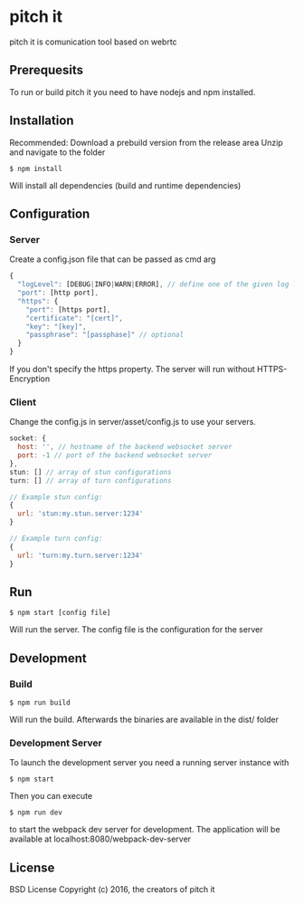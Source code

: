 # pitch it
pitch it is comunication tool based on webrtc
## Prerequesits
To run or build pitch it you need to have nodejs and npm installed.
## Installation
Recommended: Download a prebuild version from the release area
Unzip and navigate to the folder
```
$ npm install
```
Will install all dependencies (build and runtime dependencies)
## Configuration
### Server
Create a config.json file that can be passed as cmd arg
```javascript
{
  "logLevel": [DEBUG|INFO|WARN|ERROR], // define one of the given log levels
  "port": [http port],
  "https": {
    "port": [https port],
    "certificate": "[cert]",
    "key": "[key]",
    "passphrase": "[passphase]" // optional
  }
}
```
If you don't specify the https property. The server will run without HTTPS-Encryption
### Client
Change the config.js in server/asset/config.js to use your servers.
```javascript
socket: {
  host: '', // hostname of the backend websocket server
  port: -1 // port of the backend websocket server
},
stun: [] // array of stun configurations
turn: [] // array of turn configurations

// Example stun config:
{
  url: 'stun:my.stun.server:1234'
}

// Example turn config:
{
  url: 'turn:my.turn.server:1234'
}
```
## Run
```
$ npm start [config file]
```
Will run the server. The config file is the configuration for the server

## Development

### Build
```
$ npm run build
```
Will run the build. Afterwards the binaries are available in the dist/ folder

### Development Server 
To launch the development server you need a running server instance with
```
$ npm start
```
Then you can execute
```
$ npm run dev
```
to start the webpack dev server for development.
The application will be available at localhost:8080/webpack-dev-server

## License
BSD License
Copyright (c) 2016, the creators of pitch it